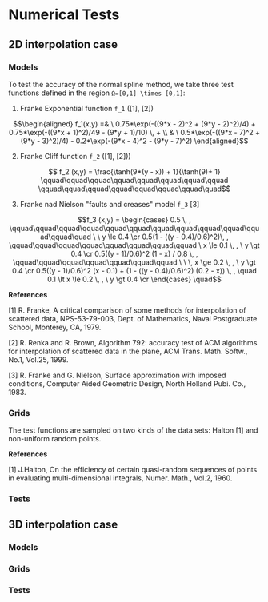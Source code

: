 # Numerical Tests

## 2D interpolation case

### Models

To test the accuracy of the normal spline method, we take three test functions defined in the region ``Ω=[0,1] \times [0,1]``:

1. Franke Exponential function ``f_1`` ([1], [2])

```math
\begin{aligned}
f_1(x,y) =& \ 0.75*\exp(-((9*x - 2)^2 + (9*y - 2)^2)/4) + 0.75*\exp(-((9*x + 1)^2)/49 - (9*y + 1)/10) \, +
\\
& \ 0.5*\exp(-((9*x - 7)^2 + (9*y - 3)^2)/4) - 0.2*\exp(-(9*x - 4)^2 - (9*y - 7)^2)
\end{aligned}
```

2. Franke Cliff function ``f_2`` ([1], [2]))

```math
    f_2 (x,y) = \frac{\tanh(9*(y - x)) + 1}{\tanh(9)+ 1} \qquad\qquad\qquad\qquad\qquad\qquad\qquad\qquad \qquad\qquad\qquad\qquad\qquad\qquad\qquad\quad
```

3. Franke nad Nielson "faults and creases" model ``f_3`` [3] 

```math
f_3 (x,y) = \begin{cases}
            0.5 \, ,  \qquad\qquad\qquad\qquad\qquad\qquad\qquad\qquad\qquad\qquad\qquad\qquad\quad \ \ y \le 0.4  \cr
            0.5(1 - ((y - 0.4)/0.6)^2)\, ,  \qquad\qquad\qquad\qquad\qquad\qquad\qquad\qquad \  x \le 0.1 \, , \ y \gt 0.4  \cr
            0.5((y - 1)/0.6)^2 (1 - x) / 0.8 \, ,  \qquad\qquad\qquad\qquad\qquad\qquad\qquad \ \ \,   x \ge 0.2 \, , \ y \gt 0.4  \cr
            0.5((y - 1)/0.6)^2 (x - 0.1) + (1 - ((y - 0.4)/0.6)^2) (0.2 - x)) \, ,  \quad  0.1 \lt x \le 0.2 \, , \ y \gt 0.4  \cr
            \end{cases} 
            \quad
```


**References**

[1] R. Franke, A critical comparison of some methods for interpolation of scattered
data, NPS-53-79-003, Dept. of Mathematics, Naval Postgraduate School, Monterey, CA, 1979.

[2] R. Renka and R. Brown, Algorithm 792: accuracy test of ACM algorithms for interpolation of scattered data in the plane, ACM Trans. Math. Softw., No.1, Vol.25, 1999. 

[3] R. Franke and G. Nielson, Surface approximation with imposed conditions, Computer Aided Geometric Design, North Holland Pubi. Co., 1983. 

### Grids

The test functions are sampled on two kinds of the data sets: Halton [1] and non-uniform random points.


**References**

[1] J.Halton, On the efficiency of certain quasi-random sequences of points in evaluating multi-dimensional integrals, Numer. Math., Vol.2, 1960.



### Tests



## 3D interpolation case

### Models

### Grids

### Tests

